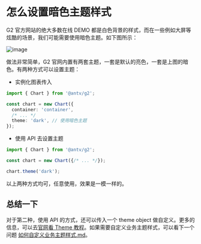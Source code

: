 # 怎么设置暗色主题样式

G2 官方网站的绝大多数在线 DEMO 都是白色背景的样式，而在一些例如大屏等炫酷的场景，我们可能需要使用暗色主题。如下图所示：

![image](https://user-images.githubusercontent.com/7856674/131428766-29c415a6-4ec7-49bd-8339-7cf324098acf.png)

做法非常简单，G2 官网内置有两套主题，一套是默认的亮色，一套是上图的暗色。有两种方式可以设置主题：

 - 实例化图表传入

```ts
import { Chart } from '@antv/g2';

const chart = new Chart({
  container: 'container',
  /* ... */
  theme: 'dark', // 使用暗色主题
});
```


 - 使用 API 去设置主题

```ts
import { Chart } from '@antv/g2';

const chart = new Chart({/* ... */});

chart.theme('dark');
```

以上两种方式均可，任意使用，效果是一模一样的。


## 总结一下

对于第二种，使用 API 的方式，还可以传入一个 theme object 做自定义。更多的信息，可以去[官网看 Theme 教程](https://g2.antv.vision/zh/docs/api/general/theme)。如果需要自定义业务主题样式，可以看下一个问题 [如何自定义业务主题样式.md](./如何自定义业务主题样式.md)。